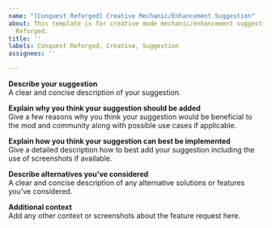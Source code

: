 ```yaml
---
name: "[Conquest Reforged] Creative Mechanic/Enhancement Suggestion"
about: This template is for creative mode mechanic/enhancement suggestions for Conquest
  Reforged.
title: ''
labels: Conquest Reforged, Creative, Suggestion
assignees: ''

---
```


**Describe your suggestion**    
A clear and concise description of your suggestion.

**Explain why you think your suggestion should be added**    
Give a few reasons why you think your suggestion would be beneficial to the mod and community along with possible use cases if applicable.

**Explain how you think your suggestion can best be implemented**    
Give a detailed description how to best add your suggestion including the use of screenshots if available.

**Describe alternatives you've considered**    
A clear and concise description of any alternative solutions or features you've considered.

**Additional context**    
Add any other context or screenshots about the feature request here.
